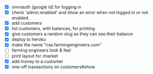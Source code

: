 * [x] omniauth (google id) for logging in
* [x] check 'admin.enabled' and show an error when not logged in or not enabled.
* [x] add customers
* [x] list customers, with balances, for printing
* [x] give customers a random slug so they can see their balance
* [x] deploy to heroku
* [x] make the name "csa.farmingengineers.com"
* [ ] farming engineers look & feel
* [ ] print layout for /market
* [x] add money to a customer
* [x] one-off transactions on customers#show
